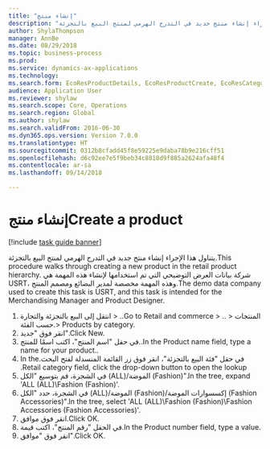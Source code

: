 ```yaml
--- 
title: "إنشاء منتج"
description: "يتناول هذا الإجراء إنشاء منتج جديد في التدرج الهرمي لمنتج البيع بالتجزئة."
author: ShylaThompson
manager: AnnBe
ms.date: 08/29/2018
ms.topic: business-process
ms.prod: 
ms.service: dynamics-ax-applications
ms.technology: 
ms.search.form: EcoResProductDetails, EcoResProductCreate, EcoResCategorySingleLookup
audience: Application User
ms.reviewer: shylaw
ms.search.scope: Core, Operations
ms.search.region: Global
ms.author: shylaw
ms.search.validFrom: 2016-06-30
ms.dyn365.ops.version: Version 7.0.0
ms.translationtype: HT
ms.sourcegitcommit: 0312b8cfadd45f8e59225e9daba78b9e216cff51
ms.openlocfilehash: d6c92ee7e5f9beb34c8818d9f885a2624afa48f4
ms.contentlocale: ar-sa
ms.lasthandoff: 09/14/2018

---
```

# <a name="create-a-product"></a><span data-ttu-id="c22b5-103">إنشاء منتج</span><span class="sxs-lookup"><span data-stu-id="c22b5-103">Create a product</span></span>

[!include [task guide banner](../../includes/task-guide-banner.md)]

<span data-ttu-id="c22b5-104">يتناول هذا الإجراء إنشاء منتج جديد في التدرج الهرمي لمنتج البيع بالتجزئة.</span><span class="sxs-lookup"><span data-stu-id="c22b5-104">This procedure walks through creating a new product in the retail product hierarchy.</span></span> <span data-ttu-id="c22b5-105">شركة بيانات العرض التوضيحي التي تم استخدامها لإنشاء هذه المهمة هي USRT، وهذه المهمة مخصصة لمدير البضائع و‏‫مصمم المنتج‬.</span><span class="sxs-lookup"><span data-stu-id="c22b5-105">The demo data company used to create this task is USRT, and this task is intended for the Merchandising Manager and Product Designer.</span></span>

1. <span data-ttu-id="c22b5-106">انتقل إلى البيع بالتجزئة والتجارة > ..</span><span class="sxs-lookup"><span data-stu-id="c22b5-106">Go to Retail and commerce > ..</span></span> <span data-ttu-id="c22b5-107">> المنتجات حسب الفئة.</span><span class="sxs-lookup"><span data-stu-id="c22b5-107">> Products by category.</span></span>
2. <span data-ttu-id="c22b5-108">انقر فوق "جديد".</span><span class="sxs-lookup"><span data-stu-id="c22b5-108">Click New.</span></span>
3. <span data-ttu-id="c22b5-109">في حقل "اسم المنتج"، اكتب اسمًا للمنتج..</span><span class="sxs-lookup"><span data-stu-id="c22b5-109">In the Product name field, type a name for your product..</span></span>
4. <span data-ttu-id="c22b5-110">في حقل "‏‫فئة البيع بالتجزئة"، انقر فوق زر القائمة المنسدلة لفتح البحث.</span><span class="sxs-lookup"><span data-stu-id="c22b5-110">In the Retail category field, click the drop-down button to open the lookup.</span></span>
5. <span data-ttu-id="c22b5-111">في الشجرة، قم بتوسيع "الكل (ALL)/الموضة (Fashion)".</span><span class="sxs-lookup"><span data-stu-id="c22b5-111">In the tree, expand 'ALL (ALL)\Fashion (Fashion)'.</span></span>
6. <span data-ttu-id="c22b5-112">في الشجرة، حدد "الكل (ALL)/الموضة (Fashion)/إكسسوارات الموضة (Fashion Accessories)".</span><span class="sxs-lookup"><span data-stu-id="c22b5-112">In the tree, select 'ALL (ALL)\Fashion (Fashion)\Fashion Accessories (Fashion Accessories)'.</span></span>
7. <span data-ttu-id="c22b5-113">انقر فوق موافق.</span><span class="sxs-lookup"><span data-stu-id="c22b5-113">Click OK.</span></span>
8. <span data-ttu-id="c22b5-114">في الحقل "رقم المنتج"، اكتب قيمة.</span><span class="sxs-lookup"><span data-stu-id="c22b5-114">In the Product number field, type a value.</span></span>
9. <span data-ttu-id="c22b5-115">انقر فوق "موافق".</span><span class="sxs-lookup"><span data-stu-id="c22b5-115">Click OK.</span></span>


